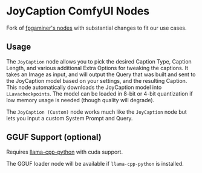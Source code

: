 # JoyCaption ComfyUI Nodes

Fork of [fpgaminer's nodes](https://github.com/fpgaminer/joycaption_comfyui) with substantial changes to fit our use cases.

## Usage

The `JoyCaption` node allows you to pick the desired Caption Type, Caption Length, and various additional Extra Options for tweaking the captions.  It takes an Image as input, and will output the Query that was built and sent to the JoyCaption model based on your settings, and the resulting Caption.  This node automatically downloads the JoyCaption model into `LLavacheckpoints`.  The model can be loaded in 8-bit or 4-bit quantization if low memory usage is needed (though quality will degrade).

The `JoyCaption (Custom)` node works much like the `JoyCaption` node but lets you input a custom System Prompt and Query.

## GGUF Support (optional)

Requires [llama-cpp-python](https://llama-cpp-python.readthedocs.io/en/latest/) with cuda support.

The GGUF loader node will be available if `llama-cpp-python` is installed.